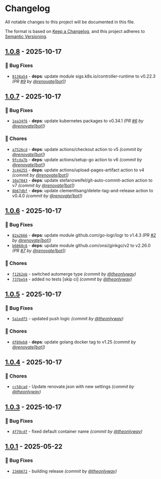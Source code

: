 # Changelog
All notable changes to this project will be documented in this file.

The format is based on [Keep a Changelog](https://keepachangelog.com/en/1.0.0/),
and this project adheres to [Semantic Versioning](https://semver.org/spec/v2.0.0.html).

## [1.0.8] - 2025-10-17
### :bug: Bug Fixes
- [`8138a54`](https://github.com/theonlyway/recycler/commit/8138a54910f36fec312d30f177f14bdb22078da9) - **deps**: update module sigs.k8s.io/controller-runtime to v0.22.3 *(PR [#9](https://github.com/theonlyway/recycler/pull/9) by [@renovate[bot]](https://github.com/apps/renovate))*


## [1.0.7] - 2025-10-17
### :bug: Bug Fixes
- [`1ea34f6`](https://github.com/theonlyway/recycler/commit/1ea34f63e704f0bcd6ef7b83fb72e1648bd3caf4) - **deps**: update kubernetes packages to v0.34.1 *(PR [#6](https://github.com/theonlyway/recycler/pull/6) by [@renovate[bot]](https://github.com/apps/renovate))*

### :wrench: Chores
- [`a7526cd`](https://github.com/theonlyway/recycler/commit/a7526cd609f148fb3caaad6775d125531b5e9fc4) - **deps**: update actions/checkout action to v5 *(commit by [@renovate[bot]](https://github.com/apps/renovate))*
- [`9fcda7b`](https://github.com/theonlyway/recycler/commit/9fcda7b493dc57c637a4d75f1a4b38c69ed4084c) - **deps**: update actions/setup-go action to v6 *(commit by [@renovate[bot]](https://github.com/apps/renovate))*
- [`3c44255`](https://github.com/theonlyway/recycler/commit/3c4425527a65658be06d65cfaba93145f84033a9) - **deps**: update actions/upload-pages-artifact action to v4 *(commit by [@renovate[bot]](https://github.com/apps/renovate))*
- [`10a7843`](https://github.com/theonlyway/recycler/commit/10a78439b05e667d1ab7a4d9a5edd338faba63d4) - **deps**: update stefanzweifel/git-auto-commit-action action to v7 *(commit by [@renovate[bot]](https://github.com/apps/renovate))*
- [`8b67dbf`](https://github.com/theonlyway/recycler/commit/8b67dbf5a415782d8ce609e7bee4287dcf2c1ee7) - **deps**: update clementtsang/delete-tag-and-release action to v0.4.0 *(commit by [@renovate[bot]](https://github.com/apps/renovate))*


## [1.0.6] - 2025-10-17
### :bug: Bug Fixes
- [`82a2666`](https://github.com/theonlyway/recycler/commit/82a2666fbbd43da48331b8188e6f5abc1dd71103) - **deps**: update module github.com/go-logr/logr to v1.4.3 *(PR [#2](https://github.com/theonlyway/recycler/pull/2) by [@renovate[bot]](https://github.com/apps/renovate))*
- [`b6060c6`](https://github.com/theonlyway/recycler/commit/b6060c6149b8ee74f903cae59df6750a86218f71) - **deps**: update module github.com/onsi/ginkgo/v2 to v2.26.0 *(PR [#7](https://github.com/theonlyway/recycler/pull/7) by [@renovate[bot]](https://github.com/apps/renovate))*

### :wrench: Chores
- [`f1262eb`](https://github.com/theonlyway/recycler/commit/f1262eb17fb6e76f208f50b9f49ab6634e9cc183) - switched automerge type *(commit by [@theonlyway](https://github.com/theonlyway))*
- [`737be54`](https://github.com/theonlyway/recycler/commit/737be54a3a599edc438e4393610f56253943f422) - added no tests [skip ci] *(commit by [@theonlyway](https://github.com/theonlyway))*


## [1.0.5] - 2025-10-17
### :bug: Bug Fixes
- [`5a1edf5`](https://github.com/theonlyway/recycler/commit/5a1edf5ab5ff4cd70cb0cd7115995c19920c8f0e) - updated push logic *(commit by [@theonlyway](https://github.com/theonlyway))*

### :wrench: Chores
- [`df89eb8`](https://github.com/theonlyway/recycler/commit/df89eb8f5da56b5976f8dac867f9b585acee367f) - **deps**: update golang docker tag to v1.25 *(commit by [@renovate[bot]](https://github.com/apps/renovate))*


## [1.0.4] - 2025-10-17
### :wrench: Chores
- [`cc58cad`](https://github.com/theonlyway/recycler/commit/cc58cad4a86cdf2640f592e25a8d405dc3be37dc) - Update renovate.json with new settings *(commit by [@theonlyway](https://github.com/theonlyway))*


## [1.0.3] - 2025-10-17
### :bug: Bug Fixes
- [`4f79cdf`](https://github.com/theonlyway/recycler/commit/4f79cdf9f273b0ea1abc75dccc129de839a51441) - fixed default container name *(commit by [@theonlyway](https://github.com/theonlyway))*


## [1.0.1] - 2025-05-22
### :bug: Bug Fixes
- [`2348672`](https://github.com/theonlyway/recycler/commit/2348672a791b5f7040deab73a47749b8afbc9f54) - building release *(commit by [@theonlyway](https://github.com/theonlyway))*


[1.0.1]: https://github.com/theonlyway/recycler/compare/v1.0.0...1.0.1
[1.0.3]: https://github.com/theonlyway/recycler/compare/1.0.2...1.0.3
[1.0.4]: https://github.com/theonlyway/recycler/compare/1.0.3...1.0.4
[1.0.5]: https://github.com/theonlyway/recycler/compare/1.0.4...1.0.5
[1.0.6]: https://github.com/theonlyway/recycler/compare/1.0.5...1.0.6
[1.0.7]: https://github.com/theonlyway/recycler/compare/1.0.6...1.0.7
[1.0.8]: https://github.com/theonlyway/recycler/compare/1.0.7...1.0.8
